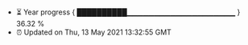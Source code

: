 - ⏳ Year progress { ██████████▁▁▁▁▁▁▁▁▁▁▁▁▁▁▁▁▁▁▁▁ } 36.32 %
- ⏰ Updated on Thu, 13 May 2021 13:32:55 GMT

